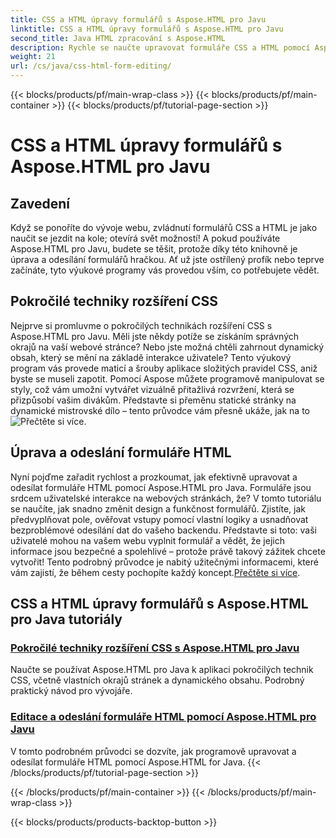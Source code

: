 ```yaml
---
title: CSS a HTML úpravy formulářů s Aspose.HTML pro Javu
linktitle: CSS a HTML úpravy formulářů s Aspose.HTML pro Javu
second_title: Java HTML zpracování s Aspose.HTML
description: Rychle se naučte upravovat formuláře CSS a HTML pomocí Aspose.HTML for Java v těchto bystrých výukových programech, které dávají vývojářům pokročilé dovednosti.
weight: 21
url: /cs/java/css-html-form-editing/
---
```


{{< blocks/products/pf/main-wrap-class >}}
{{< blocks/products/pf/main-container >}}
{{< blocks/products/pf/tutorial-page-section >}}

# CSS a HTML úpravy formulářů s Aspose.HTML pro Javu

## Zavedení

Když se ponoříte do vývoje webu, zvládnutí formulářů CSS a HTML je jako naučit se jezdit na kole; otevírá svět možností! A pokud používáte Aspose.HTML pro Javu, budete se těšit, protože díky této knihovně je úprava a odesílání formulářů hračkou. Ať už jste ostřílený profík nebo teprve začínáte, tyto výukové programy vás provedou vším, co potřebujete vědět.

## Pokročilé techniky rozšíření CSS

Nejprve si promluvme o pokročilých technikách rozšíření CSS s Aspose.HTML pro Javu. Měli jste někdy potíže se získáním správných okrajů na vaší webové stránce? Nebo jste možná chtěli zahrnout dynamický obsah, který se mění na základě interakce uživatele? Tento výukový program vás provede maticí a šrouby aplikace složitých pravidel CSS, aniž byste se museli zapotit. Pomocí Aspose můžete programově manipulovat se styly, což vám umožní vytvářet vizuálně přitažlivá rozvržení, která se přizpůsobí vašim divákům. Představte si přeměnu statické stránky na dynamické mistrovské dílo – tento průvodce vám přesně ukáže, jak na to![Přečtěte si více](./advanced-css-extension/).

## Úprava a odeslání formuláře HTML

Nyní pojďme zařadit rychlost a prozkoumat, jak efektivně upravovat a odesílat formuláře HTML pomocí Aspose.HTML pro Java. Formuláře jsou srdcem uživatelské interakce na webových stránkách, že? V tomto tutoriálu se naučíte, jak snadno změnit design a funkčnost formulářů. Zjistíte, jak předvyplňovat pole, ověřovat vstupy pomocí vlastní logiky a usnadňovat bezproblémové odesílání dat do vašeho backendu. Představte si toto: vaši uživatelé mohou na vašem webu vyplnit formulář a vědět, že jejich informace jsou bezpečné a spolehlivé – protože právě takový zážitek chcete vytvořit! Tento podrobný průvodce je nabitý užitečnými informacemi, které vám zajistí, že během cesty pochopíte každý koncept.[Přečtěte si více](./html-form-editing/). 

## CSS a HTML úpravy formulářů s Aspose.HTML pro Java tutoriály
### [Pokročilé techniky rozšíření CSS s Aspose.HTML pro Javu](./advanced-css-extension/)
Naučte se používat Aspose.HTML pro Java k aplikaci pokročilých technik CSS, včetně vlastních okrajů stránek a dynamického obsahu. Podrobný praktický návod pro vývojáře.
### [Editace a odeslání formuláře HTML pomocí Aspose.HTML pro Javu](./html-form-editing/)
V tomto podrobném průvodci se dozvíte, jak programově upravovat a odesílat formuláře HTML pomocí Aspose.HTML for Java.
{{< /blocks/products/pf/tutorial-page-section >}}

{{< /blocks/products/pf/main-container >}}
{{< /blocks/products/pf/main-wrap-class >}}

{{< blocks/products/products-backtop-button >}}
